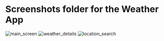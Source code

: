 # Screenshots folder for the Weather App
![main_screen](https://github.com/user-attachments/assets/bc935b77-cd00-4f5f-b778-f51a4c42b222)
![weather_details](https://github.com/user-attachments/assets/7407d94f-e6a4-41a6-aa8b-201c0ca610d1)
![location_search](https://github.com/user-attachments/assets/a59eae67-91dc-4e4d-a3df-c1ee0a0ff5fd)

